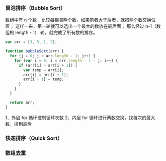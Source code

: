 ### 冒泡排序（Bubble Sort）

数组中有 n 个数，比较每相邻两个数，如果前者大于后者，就把两个数交换位置；
这样一来，第一轮就可以选出一个最大的数放在最后面；
那么经过 n-1（数组的 length - 1） 轮，就完成了所有数的排序。

```js
var arr = [3, 5, 1, 2];

function bubbleSort(arr) {
  for (j = 0; j < arr.length - 1; j++) {
    for (var i = 0; i < arr.length - 1 - j; i++) {
      if (arr[i] > arr[i + 1]) {
        var temp = arr[i];
        arr[i] = arr[i + 1];
        arr[i + 1] = temp;
      }
    }
  }

  return arr;
}
```

1、外层 for 循环控制循环次数
2、内层 for 循环进行两数交换，找每次的最大数，排到最后


### 快速排序（Quick Sort）



### 数组去重





































